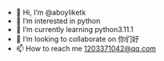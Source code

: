 - 👋 Hi, I’m @aboyliketk
- 👀 I’m interested in python
- 🌱 I’m currently learning python3.11.1
- 💞️ I’m looking to collaborate on 你们好
- 📫 How to reach me 1203371042@qq.com

<!---
aboyliketk/aboyliketk is a ✨ special ✨ repository because its `README.md` (this file) appears on your GitHub profile.
You can click the Preview link to take a look at your changes.
--->

